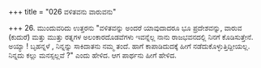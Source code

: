 +++
title = "026 ವಳಿತವನು ವಾರುವನು"

+++
26. ಮುಂದುವರಿದು ಉತ್ತರನು "ವಳಿತವನ್ನು ಅಂದರೆ ಯಾವುದಾದರೂ ಭೂ ಪ್ರದೇಶವನ್ನು, ವಾರುವ (ಕುದುರೆ) ಮತ್ತು ಮುತ್ತು ರತ್ನಗಳ ಅಲಂಕಾರದೊಡವೆಗಳು ಇವನ್ನೆಲ್ಲ ನಾನು ರಾಜಭವನದಲ್ಲಿ ನಿನಗೆ ಕೊಡಿಸುತ್ತೇನೆ. ಅಯ್ಯಾ ! ಬೃಹನ್ನಳೆ , ನಿನ್ನನ್ನು ಸಾಕಿದಾತನು ನಮ್ಮ ತಂದೆ. ಹಾಗೆ ಕಾಪಾಡಿದುದಕ್ಕೆ ಹೀಗೆ ನಡೆದುಕೊಳ್ಳುತ್ತಿದ್ದೀಯಲ್ಲ. ನಿನ್ನದು ಕಲ್ಲು ಮನಸ್ಸಲ್ಲವೆ ?" ಎಂದು ಹೇಳಿದ. ಆಗ ಪಾರ್ಥನು ಹೀಗೆ ಹೇಳಿದ.